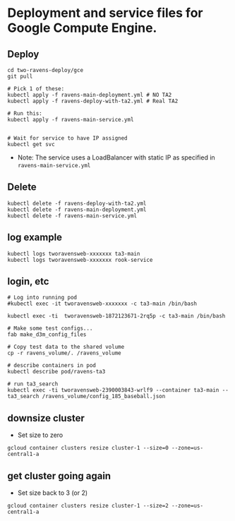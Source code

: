# Deployment and service files for Google Compute Engine.

## Deploy

```
cd two-ravens-deploy/gce
git pull

# Pick 1 of these:
kubectl apply -f ravens-main-deployment.yml # NO TA2
kubectl apply -f ravens-deploy-with-ta2.yml # Real TA2

# Run this:
kubectl apply -f ravens-main-service.yml


# Wait for service to have IP assigned
kubectl get svc
```

- Note: The service uses a LoadBalancer with static IP as specified in `ravens-main-service.yml`

## Delete

```
kubectl delete -f ravens-deploy-with-ta2.yml
kubectl delete -f ravens-main-deployment.yml
kubectl delete -f ravens-main-service.yml
```

## log example

```
kubectl logs tworavensweb-xxxxxxx ta3-main
kubectl logs tworavensweb-xxxxxxx rook-service

```

## login, etc

```
# Log into running pod
#kubectl exec -it tworavensweb-xxxxxxx -c ta3-main /bin/bash

kubectl exec -ti  tworavensweb-1872123671-2rq5p -c ta3-main /bin/bash

# Make some test configs...
fab make_d3m_config_files

# Copy test data to the shared volume
cp -r ravens_volume/. /ravens_volume

# describe containers in pod
kubectl describe pod/ravens-ta3

# run ta3_search
kubectl exec -ti tworavensweb-2390003843-wrlf9 --container ta3-main -- ta3_search /ravens_volume/config_185_baseball.json

```

## downsize cluster

- Set size to zero

```
gcloud container clusters resize cluster-1 --size=0 --zone=us-central1-a
```

## get cluster going again

- Set size back to 3 (or 2)

```
gcloud container clusters resize cluster-1 --size=2 --zone=us-central1-a
```

